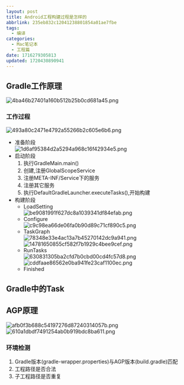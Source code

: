 ```yaml
---
layout: post
title: Android工程构建过程是怎样的
abbrlink: 235eb832c12041238801854a01ae7fbe
tags:
  - 编译
categories:
  - Mac笔记本
  - 工程篇
date: 1716279305813
updated: 1720430890941
---
```


## Gradle工作原理

![4ba46b27401a160b512b25b0cd681a45.png](/resources/fb450e6fecb242a587b0c0635f5ab346.png)

### 工作过程

![493a80c2471e4792a55266b2c605e6b6.png](/resources/80c3834363334f3496356f7252c65bbc.png)

- 准备阶段\
  ![1d6af95384d2a5294a968c16f42934e5.png](/resources/84011882226c4c1eb70b3f41a2dd3287.png)
- 启动阶段
  1. 执行GradleMain.main()
  2. 创建,注册GlobalScopeService
  3. 注册META-INF/Service下的服务
  4. 注册其它服务
  5. 执行DefaultGradleLauncher.executeTasks(),开始构建
- 构建阶段
  - LoadSetting\
    ![be9081991f627dc8a1039341df84efab.png](/resources/359bb5b126e442509a038e08e258f1dc.png)
  - Configure\
    ![c9c98ea66de06fa0b90d89c71cf890c5.png](/resources/0f3db3309c204e27999dd44a0641c6f9.png)
  - TaskGraph\
    ![78348e33e4ac13a7b45270142dc9a941.png](/resources/934e150a5b3b45f4b1b8e095dd44265c.png)\
    ![14781650855cf582f7b1929c4bee9cef.png](/resources/aff58a0ed8e741d88424b9810e415ef5.png)
  - RunTasks\
    ![630831305ba2cfd7b0cbd00cd4fc57d8.png](/resources/52b6735389f64c528db9a758757c5e48.png)\
    ![cddfaae86562e0ba941fe23caf1100ec.png](/resources/b841d9c927d749639769e291bace20c0.png)
  - Finished

## Gradle中的Task

## AGP原理

![afb0f3b688c54197276d87240314057b.png](/resources/7ebccf3822b14998956492f0ac57c90a.png)\
![610a1dbdf7491254ab0b919bdc8ba611.png](/resources/994646d8352847a4926f26c47a5b86e2.png)

### 环境检测

1. Gradle版本(gradle-wrapper.properties)与AGP版本(build.gradle)匹配
2. 工程路径是否合法
3. 子工程路径是否重复

